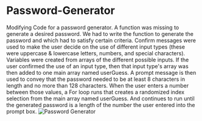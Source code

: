 # Password-Generator
Modifying Code for a password generator. A function was missing to generate a desired password. We had to write the function to generate the password and which had to satisfy certain criteria. Confirm messages were used to make the user decide on the use of different input types (these were uppercase & lowercase letters, numbers, and special characters). Variables were created from arrays of the different possible inputs. If the user confirmed the use of an input type, then that input type's array was then added to one main array named userGuess. A prompt message is then used to convey that the password needed to be at least 8 characters in length and no more than 128 characters. When the user enters a number between those values, a For loop runs that creates a randomized index selection from the main array named userGuess. And continues to run until the generated password is a length of the number the user entered into the prompt box.
![Password Generator](https://user-images.githubusercontent.com/90886034/164125979-6fecc6e0-6ab4-489d-a771-9f1763ac7e8c.png)
